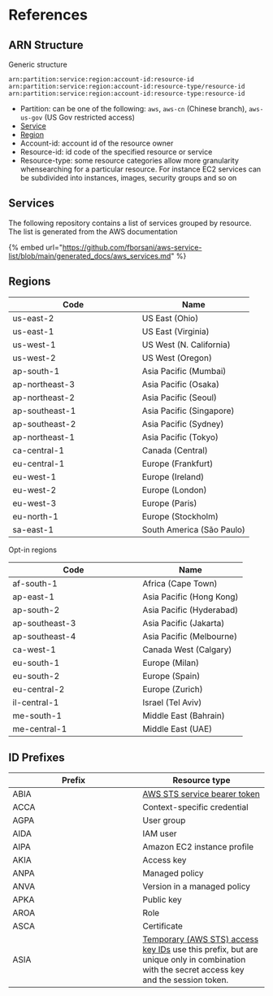 # References

## ARN Structure

Generic structure

```
arn:partition:service:region:account-id:resource-id
arn:partition:service:region:account-id:resource-type/resource-id
arn:partition:service:region:account-id:resource-type:resource-id
```

* Partition: can be one of the following: `aws`, `aws-cn` (Chinese branch), `aws-us-gov` (US Gov restricted access)
* [Service](references.md#services)
* [Region](references.md#regions)
* Account-id: account id of the resource owner
* Resource-id: id code of the specified resource or service
* Resource-type: some resource categories allow more granularity whensearching for a particular resource. For instance EC2 services can be subdivided into instances, images, security groups and so on

## Services

The following repository contains a list of services grouped by resource. The list is generated from the AWS documentation

{% embed url="https://github.com/fborsani/aws-service-list/blob/main/generated_docs/aws_services.md" %}

## Regions

<table><thead><tr><th width="239">Code</th><th>Name</th></tr></thead><tbody><tr><td>us-east-2</td><td>US East (Ohio)</td></tr><tr><td>us-east-1</td><td>US East (Virginia)</td></tr><tr><td>us-west-1</td><td>US West (N. California)</td></tr><tr><td>us-west-2</td><td>US West (Oregon)</td></tr><tr><td>ap-south-1</td><td>Asia Pacific (Mumbai)</td></tr><tr><td>ap-northeast-3</td><td>Asia Pacific (Osaka)</td></tr><tr><td>ap-northeast-2</td><td>Asia Pacific (Seoul)</td></tr><tr><td>ap-southeast-1</td><td>Asia Pacific (Singapore)</td></tr><tr><td>ap-southeast-2</td><td>Asia Pacific (Sydney)</td></tr><tr><td>ap-northeast-1</td><td>Asia Pacific (Tokyo)</td></tr><tr><td>ca-central-1</td><td>Canada (Central)</td></tr><tr><td>eu-central-1</td><td>Europe (Frankfurt)</td></tr><tr><td>eu-west-1</td><td>Europe (Ireland)</td></tr><tr><td>eu-west-2</td><td>Europe (London)</td></tr><tr><td>eu-west-3</td><td>Europe (Paris)</td></tr><tr><td>eu-north-1</td><td>Europe (Stockholm)</td></tr><tr><td>sa-east-1</td><td>South America (São Paulo)</td></tr></tbody></table>

Opt-in regions

<table><thead><tr><th width="240">Code</th><th>Name</th></tr></thead><tbody><tr><td>af-south-1</td><td>Africa (Cape Town)</td></tr><tr><td>ap-east-1</td><td>Asia Pacific (Hong Kong)</td></tr><tr><td>ap-south-2</td><td>Asia Pacific (Hyderabad)</td></tr><tr><td>ap-southeast-3</td><td>Asia Pacific (Jakarta)</td></tr><tr><td>ap-southeast-4</td><td>Asia Pacific (Melbourne)</td></tr><tr><td>ca-west-1</td><td>Canada West (Calgary)</td></tr><tr><td>eu-south-1</td><td>Europe (Milan)</td></tr><tr><td>eu-south-2</td><td>Europe (Spain)</td></tr><tr><td>eu-central-2</td><td>Europe (Zurich)</td></tr><tr><td>il-central-1</td><td>Israel (Tel Aviv)</td></tr><tr><td>me-south-1</td><td>Middle East (Bahrain)</td></tr><tr><td>me-central-1</td><td>Middle East (UAE)</td></tr></tbody></table>

## ID Prefixes

<table><thead><tr><th width="240">Prefix</th><th>Resource type</th></tr></thead><tbody><tr><td>ABIA</td><td><a href="https://docs.aws.amazon.com/IAM/latest/UserGuide/id_credentials_bearer.html">AWS STS service bearer token</a></td></tr><tr><td>ACCA</td><td>Context-specific credential</td></tr><tr><td>AGPA</td><td>User group</td></tr><tr><td>AIDA</td><td>IAM user</td></tr><tr><td>AIPA</td><td>Amazon EC2 instance profile</td></tr><tr><td>AKIA</td><td>Access key</td></tr><tr><td>ANPA</td><td>Managed policy</td></tr><tr><td>ANVA</td><td>Version in a managed policy</td></tr><tr><td>APKA</td><td>Public key</td></tr><tr><td>AROA</td><td>Role</td></tr><tr><td>ASCA</td><td>Certificate</td></tr><tr><td>ASIA</td><td><a href="https://docs.aws.amazon.com/STS/latest/APIReference/API_Credentials.html">Temporary (AWS STS) access key IDs</a> use this prefix, but are unique only in combination with the secret access key and the session token.</td></tr></tbody></table>
